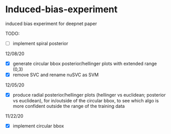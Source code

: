 # Induced-bias-experiment
induced bias experiment for deepnet paper

TODO:
- [ ] implement spiral posterior 

12/08/20 <br>
- [x] generate circular bbox posterior/hellinger plots with extended range (0,3) 
- [x] remove SVC and rename nuSVC as SVM

12/05/20 <br>
- [x] produce radial posterior/hellinger plots (hellinger vs euclidean; posterior vs euclidean), for in/outside of the circular bbox, to see which algo is more confident outside the range of the training data 

11/22/20 <br>
- [x] implement circular bbox